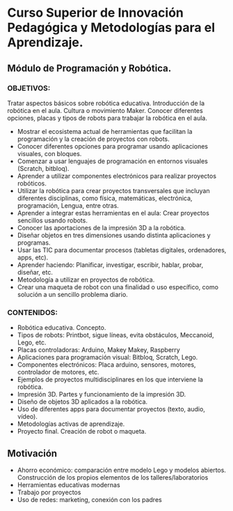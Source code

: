 # Curso Superior de Innovación Pedagógica y Metodologías para el Aprendizaje.
## Módulo de Programación y Robótica.



### OBJETIVOS:

Tratar aspectos básicos sobre robótica educativa. Introducción de la robótica en el aula. Cultura o movimiento Maker.
Conocer diferentes opciones, placas y tipos de robots para trabajar la robótica en el aula.
- Mostrar el ecosistema actual de herramientas que facilitan la programación y la creación de proyectos con robots.
- Conocer diferentes opciones para programar usando aplicaciones visuales, con bloques.
- Comenzar a usar lenguajes de programación en entornos visuales (Scratch, bitbloq).
- Aprender a utilizar componentes electrónicos para realizar proyectos robóticos.
- Utilizar la robótica para crear proyectos transversales que incluyan diferentes disciplinas, como  física,  matemáticas, electrónica, programación, Lengua, entre otras.
- Aprender a integrar estas herramientas en el aula: Crear proyectos sencillos usando robots.
- Conocer las aportaciones de la impresión 3D a la robótica.
- Diseñar objetos en tres dimensiones usando distinta aplicaciones y programas.
- Usar las TIC para documentar procesos (tabletas digitales, ordenadores, apps, etc).
- Aprender haciendo: Planificar, investigar, escribir, hablar, probar, diseñar, etc.
- Metodología a utilizar en proyectos de robótica.
- Crear una maqueta de robot con una finalidad o uso específico, como solución a un sencillo problema diario.



### CONTENIDOS:

* Robótica educativa. Concepto.
* Tipos de robots: Printbot, sigue líneas, evita obstáculos, Meccanoid, Lego, etc.
* Placas controladoras: Arduino, Makey Makey, Raspberry
* Aplicaciones para programación visual: Bitbloq, Scratch, Lego.
* Componentes electrónicos: Placa arduino, sensores, motores, controlador de motores, etc.
* Ejemplos de proyectos multidisciplinares en los que interviene la robótica.
* Impresión 3D. Partes y funcionamiento de la impresión 3D.
* Diseño de objetos 3D aplicados a la robótica.
* Uso de diferentes apps para documentar proyectos (texto, audio, vídeo).
* Metodologías activas de aprendizaje.
* Proyecto final. Creación de robot o maqueta.

## Motivación

* Ahorro económico: comparación entre modelo Lego y modelos abiertos. Construcción de los propios elementos de los talleres/laboratorios
* Herramientas educativas modernas
* Trabajo por proyectos
* Uso de redes: marketing, conexión con los padres
